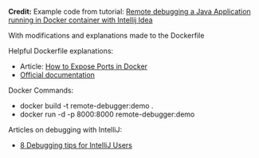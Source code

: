 **Credit:**
Example code from tutorial: [Remote debugging a Java Application running in Docker container with Intellij Idea](https://medium.com/swlh/remote-debugging-a-java-application-running-in-docker-container-with-intellij-idea-efe54cd77f02
)

With modifications and explanations made to the Dockerfile

Helpful Dockerfile explanations:
- Article: [How to Expose Ports in Docker](https://www.whitesourcesoftware.com/free-developer-tools/blog/docker-expose-port/)
- [Official documentation](https://docs.docker.com/engine/reference/builder/)

Docker Commands:
- docker build -t remote-debugger:demo .
- docker run -d -p 8000:8000 remote-debugger:demo

Articles on debugging with IntelliJ:
- [8 Debugging tips for IntelliJ Users](https://lightrun.com/debugging/eight-debugging-tips-for-intellijidea-users-you-never-knew-existed/)
